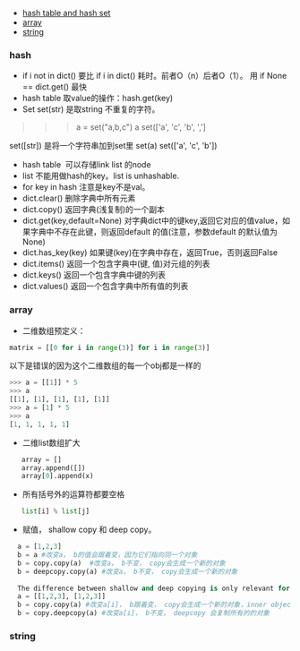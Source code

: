 
* [hash table and hash set](#hash)
* [array](#array) 
* [string](#string)

### hash
- if i not in dict() 要比 if i in dict() 耗时。前者O（n）后者O（1）。
   用 if None == dict.get() 最快
- hash table 取value的操作：hash.get(key)
- Set
  set(str) 是取string 不重复的字符。
>>> a = set("a,b,c")
>>> a
set(['a', 'c', 'b', ',']
  
  set([str]) 是将一个字符串加到set里
  set(a)
  set(['a', 'c', 'b'])
* hash table  可以存储link list 的node
* list 不能用做hash的key。list is unhashable.
* for key in hash 注意是key不是val。
* dict.clear() 删除字典中所有元素
* dict.copy() 返回字典(浅复制)的一个副本
* dict.get(key,default=None) 对字典dict中的键key,返回它对应的值value，如果字典中不存在此键，则返回default 的值(注意，参数default 的默认值为None)
* dict.has_key(key) 如果键(key)在字典中存在，返回True，否则返回False
* dict.items() 返回一个包含字典中(键, 值)对元组的列表
* dict.keys() 返回一个包含字典中键的列表
* dict.values() 返回一个包含字典中所有值的列表

### array
- 二维数组预定义：
```python
matrix = [[0 for i in range(3)] for i in range(3)]
```
以下是错误的因为这个二维数组的每一个obj都是一样的
```python
>>> a = [[1]] * 5
>>> a
[[1], [1], [1], [1], [1]]
>>> a = [1] * 5
>>> a
[1, 1, 1, 1, 1]
```
- 二维list数组扩大 
```python
   array = []
   array.append([])
   array[0].append(x)
```
- 所有括号外的运算符都要空格
```python
   list[i] % list[j]
```
- 赋值， shallow copy 和 deep copy。
```python
  a = [1,2,3]
  b = a #改变a， b的值会跟着变，因为它们指向同一个对象
  b = copy.copy(a)  #改变a， b不变， copy会生成一个新的对象
  b = deepcopy.copy(a) #改变a， b不变， copy会生成一个新的对象
  
  The difference between shallow and deep copying is only relevant for compound objects
  a = [[1,2,3], [1,2,3]]
  b = copy.copy(a) #改变a[i]， b跟着变， copy会生成一个新的对象，inner object和a是一样的
  b = copy.deepcopy(a) #改变a[i]， b不变， deepcopy 会复制所有的的对象
```
### string
